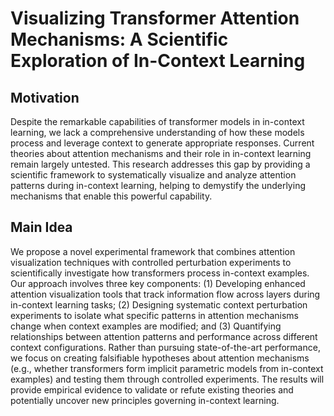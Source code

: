 # Visualizing Transformer Attention Mechanisms: A Scientific Exploration of In-Context Learning

## Motivation
Despite the remarkable capabilities of transformer models in in-context learning, we lack a comprehensive understanding of how these models process and leverage context to generate appropriate responses. Current theories about attention mechanisms and their role in in-context learning remain largely untested. This research addresses this gap by providing a scientific framework to systematically visualize and analyze attention patterns during in-context learning, helping to demystify the underlying mechanisms that enable this powerful capability.

## Main Idea
We propose a novel experimental framework that combines attention visualization techniques with controlled perturbation experiments to scientifically investigate how transformers process in-context examples. Our approach involves three key components: (1) Developing enhanced attention visualization tools that track information flow across layers during in-context learning tasks; (2) Designing systematic context perturbation experiments to isolate what specific patterns in attention mechanisms change when context examples are modified; and (3) Quantifying relationships between attention patterns and performance across different context configurations. Rather than pursuing state-of-the-art performance, we focus on creating falsifiable hypotheses about attention mechanisms (e.g., whether transformers form implicit parametric models from in-context examples) and testing them through controlled experiments. The results will provide empirical evidence to validate or refute existing theories and potentially uncover new principles governing in-context learning.